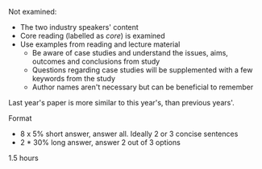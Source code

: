 Not examined:
  * The two industry speakers' content
* Core reading (labelled as *core*) is examined
* Use examples from reading and lecture material
  * Be aware of case studies and understand the issues, aims, outcomes and conclusions from study
  * Questions regarding case studies will be supplemented with a few keywords from the study
  * Author names aren't necessary but can be beneficial to remember

Last year's paper is more similar to this year's, than previous years'.

Format
* 8 x 5% short answer, answer all. Ideally 2 or 3 concise sentences
* 2 * 30% long answer, answer 2 out of 3 options

1.5 hours
